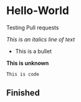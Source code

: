# Hello-World
Testing Pull requests
 
 *This is an italics line of text*
 
 - This is a bullet

**This is unknown**

`This is code`
 
 ## Finished ##
 
